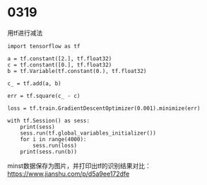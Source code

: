 # 0319

用tf进行减法 
```
import tensorflow as tf

a = tf.constant([2.], tf.float32)
c = tf.constant([0.], tf.float32)
b = tf.Variable(tf.constant(0.), tf.float32)

c_ = tf.add(a, b)

err = tf.square(c_ - c)

loss = tf.train.GradientDescentOptimizer(0.001).minimize(err)

with tf.Session() as sess:
    print(sess)
    sess.run(tf.global_variables_initializer())
    for i in range(4000):
        sess.run(loss)
    print(sess.run(b))

```

minst数据保存为图片，并打印出tf的识别结果对比：https://www.jianshu.com/p/d5a9ee172dfe